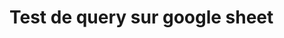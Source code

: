 # Test de query sur google sheet

<html>
<body>
	<script type="text/javascript" src="https://www.gstatic.com/charts/loader.js"></script>
	<script type="text/javascript" src="functions.js"></script>	
	<script type="text/javascript">

		//charge la lib google charts
		google.charts.load('current', {'packages':['corechart','table']});

		//lance la fonction anonyme en parametre une fois la librairie chargee
		google.charts.setOnLoadCallback(
			function() {
				//envoie la 1e requete url+query1 a Google
				sendQuery(url, query1, function(response) {

					//extrait une DataTable declaree globale de la 1e reponse recue.
					dataQuery1 = extractDataTableFromAnswer(response);
					
					//envoie la 2e requete url+query2 a Google
					sendQuery(url, query2, function(response) {

						//extrait une DataTable declaree globale de la 2e reponse recue.
						dataQuery2 = extractDataTableFromAnswer(response);

						//fusionne les deux tables avec Join
						var data = google.visualization.data.join(dataQuery1, dataQuery2, 'inner', [[1,1], [2,2]], [3], [3]);
						console.log("numberOfRows :\ndataQuery1: " + dataQuery1.getNumberOfRows() + " , dataQuery2: " + dataQuery2.getNumberOfRows() + " , dataJoined: " + data.getNumberOfRows());

						//genere les graphiques Google Charts et les affiche
						drawChart(data);
					});
				}); 
			});

		var url = 'https://docs.google.com/spreadsheets/d/1ZdhTerwqhyGxmSyCpfmQGeCHynFL2gcbC-PJ56NzXrE/gviz/tq?sheet=Sheet1&headers=1&tq=';
		var query1 = 'SELECT A, B, C, H WHERE D ="-its" AND F = 0';
		var query2 = 'SELECT A, B, C, H WHERE D ="-its -smt -ltsminpath" AND F = 0';
	</script>
	<div id="table_div" style="width: 600px; height: 300px;"></div>
	<div id="chart_div" style="width: 600px; height: 500px;"></div>
</body>
</html>